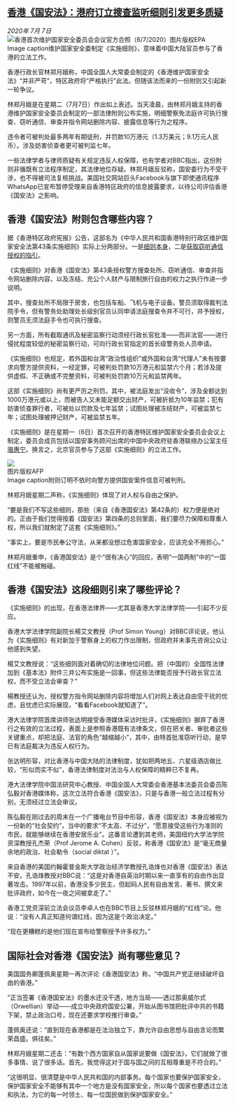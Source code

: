 <!--1594115134000-->
[香港《国安法》：港府订立搜查监听细则引发更多质疑](http://www.bbc.com/zhongwen/simp/chinese-news-53316785)
------

<div><i>2020年 7月 7日</i></div><div><div class="story-body__inner" property="articleBody"><div class="media-landscape has-caption full-width lead"><span class="image-and-copyright-container"><img class="js-image-replace" alt="香港首次维护国家安全委员会会议官方合照（6/7/2020）" src="https://images.weserv.nl/?url=ichef.bbci.co.uk/news/640/cpsprodpb/172EC/production/_113265949_hi062318966.jpg"><span class="off-screen">图片版权</span><span class="story-image-copyright">EPA</span></span><figcaption class="media-caption"><span class="off-screen">Image caption</span><span class="media-caption__text">维护国家安全委制定《实施细则》，意味着中国大陆官员参与了香港的立法工作。</span></figcaption></div><p class="story-body__introduction">香港行政长官林郑月娥称，中国全国人大常委会制定的《香港维护国家安全法》“并非严苛”，特区政府将“严格执行”此法。但随该法而来的一份附则又引起新一轮争议。</p><div id="bbccom_mpu_3" class="bbccom_slot mpu-ad" aria-hidden="true"><div class="bbccom_advert"></div></div><p>林郑月娥是在星期二（7月7日）作出如上表述。当天凌晨，由林郑月娥主持的香港维护国家安全委员会制定的一部法律附则公布实施，明细警察免法庭许可执行搜查、窃听通信、审查并指令网站删除内容、披露信息等行为之程序。</p><p>违令者可被判处最多两年有期徒刑，并罚款10万港元（1.3万美元；9.1万元人民币）。涉及妨害侦查者更可被判监七年。</p><div id="bbccom_mpu_1_2" class="bbccom_slot mpu-ad" aria-hidden="true"><div class="bbccom_advert"></div></div><p>一些法律学者与律师质疑有关规定违反人权保障，也有学者对BBC指出，这份附则非循既有立法程序制定，其法律地位存疑。林郑月娥反驳称，国安委行为不受干涉，也不得被司法复核挑战。美国社交网站巨头Facebook与旗下即使通讯程序WhatsApp已宣布暂停受理来自香港特区政府的信息披露要求，以待公司评估香港《国安法》之影响。</p><h2 class="story-body__crosshead">香港《国安法》附则包含哪些内容？</h2><p>据《香港特区政府宪报》公告，这部名为《中华人民共和国香港特别行政区维护国家安全法第43条实施细则》实际上分两部分。一是<a href="https://www.gld.gov.hk/egazette/pdf/20202449e/cs220202449139.pdf" class="story-body__link-external">细则本身</a>，二是<a href="https://www.gld.gov.hk/egazette/pdf/20202450e/cgn2020245074.pdf" class="story-body__link-external">获取窃听通信授权的指引</a>。</p><p>《实施细则》对香港《国安法》第43条授权警方搜查处所、窃听通信、审查并指令网站删除内容，以及冻结、充公个人财产与限制旅行自由的权力之执行作进一步说明。</p><p>其中，搜查处所不局限于房舍，也包括车船、飞机与电子设备。警员须取得裁判法院手令，但有警务处助理处长级别官员认同申请法庭搜查令并不可行，并予授权，则警员无须法庭手令也可执行搜查。</p><p>另一方面，所有截取通讯及秘密监察行动须经行政长官批准——而非法官——进行侵扰程度较低的秘密监察行动，可向行政长官指定的首长级警务处人员申请。</p><p>《实施细则》也规定，若外国和台湾“政治性组织”或外国和台湾“代理人”未有按要求向警方提供资料，一经定罪，可被判处罚款10万港元和监禁六个月；若涉及提供虚假、不正确或不完整资料，可被判处罚款10万元和监禁两年。</p><p>这部《实施细则》尚有更严厉之刑罚。其中，被法庭发出“没收令”，涉及金额达到1000万港元或以上，而被告人又未能足额交出财产，可被折抵为10年监禁；犯有妨害侦查罪行者，可被处以罚款及七年监禁；试图处理被冻结财产，可被监禁七年；试图处理被押记财产，可被监禁五年。</p><p>《实施细则》是在星期一（6日）首次召开的香港特区维护国家安全委员会会议上制定，委员会成员包括以国安事务顾问出席的中国中央政府驻香港联络办公室主任<a href="https://www.bbc.com/zhongwen/simp/chinese-news-51005194" class="story-body__link">骆惠宁</a>。换言之，北京官员参与了这部《实施细则》的立法工作。</p><div class="media-landscape has-caption full-width"><span class="image-and-copyright-container"><img src="https://images.weserv.nl/?url=ichef.bbci.co.uk/news/640/cpsprodpb/5F7E/production/_113264442_b56f78a4-a27b-491a-b46f-f2c2bb9a5794.jpg"><br><span class="off-screen">图片版权</span><span class="story-image-copyright">AFP</span></span><figcaption class="media-caption"><span class="off-screen">Image caption</span><span class="media-caption__text">附则订明不依时向警方提供国安案件信息可被判刑。</span></figcaption></div><p>林郑月娥星期二声称，《实施细则》体现了对人权与自由之保护。</p><p>“要是我们不写这些细则，那些（来自《香港国安法》第42条的）权力便是绝对的。正由于我们觉得按着《国安法》第四条的总则里面，我们要尽力保障和尊重人权，所以我们就制定了这套《实施细则》。”</p><p>“事实上，要是市民奉公守法，从来都没想过危害国家安全，应该完全不用担心。”</p><p>林郑月娥重申，《香港国安法》是个“很有决心”的回应，表明“一国两制”中的“一国红线”不能被触碰。</p><h2 class="story-body__crosshead">香港《国安法》这段细则引来了哪些评论？</h2><p>《实施细则》的出现，在香港法律界——尤其是香港大学法律学院——引起不少反应。</p><p>香港大学法律学院副院长楊艾文教授（Prof Simon Young）对BBC评论说，他认为《实施细则》有对新加于警察身上的权力作出限制，但政府并未事先咨询公众让他感到失望。</p><p>楊艾文教授说：“这些细则面对着确切的法律地位问题。把（中国的）全国性法律加到《基本法》附件三并公布实施是一回事，但这些法律能否授予行政长官立法权，而不受立法会审查？”</p><p>楊教授还认为，授权警方指令网站删除内容将增加人们对网上表达自由受干扰的忧虑，且忧虑已实际展现，“看看Facebook就知道了”。</p><p>港大法律学院首席讲师张达明接受香港媒体采访时批评，《实施细则》摒弃了香港行之有效的立法过程，表面上是参照香港既有法律条文，但在把关者、审批者这些关键重点，却把法庭、法官的角色“越缩越小”，其中，由特首批准窃听行动，是早已有法庭裁决为违反人权行为。</p><p>张达明形容，对比香港与中国大陆的法律制度，犹如把两地五、六星级酒店做比较，“形似而实不似”，香港法律制度对法治与人权保障的精粹已不复再。</p><p>港大法律学院中国法研究中心教授、中国全国人大常委会香港基本法委员会委员陈弘毅对香港媒体称，这次立法符合香港《国安法》，只是与香港一般立法过程有分别，无须经过立法会审议。</p><p>陈弘毅在刚过去的周末在一个广播电台节目中形容，香港《国安法》本身应被视为一份新的“社会契约”，当中的要求“不太高、不过分”，“愿意接受这些行为准则的市民，就能够继续在香港安居乐业”。这番言论遭到其老师，美国纽约大学法学院资深教授孔杰荣（Prof Jerome A. Cohen）反驳，称香港《国安法》是“毫无商量余地的政治、社会勒令（social diktat ）”。</p><p>来自香港的美国约翰霍普金斯大学政治经济学教授孔诰烽也对香港《国安法》表达不安。孔诰烽教授对BBC说：“这是对香港自英治时期以来一直享有的自由作出显著攻击。1997年以前，香港没多少民主，但起码人民有自由发言、著书、撰文来批评政府，如今在一夜之间被拿走了。”</p><p>香港工党资深前立法会议员李卓人也在BBC节目上反驳林郑月娥的“红线”论。他说：“没有人真正知道何谓红线，因为这是个政治决定。”</p><p>“现在更糟糕的是他们现在宣布给警察授予许多权力。”</p><h2 class="story-body__crosshead">国际社会对香港《国安法》尚有哪些意见？</h2><p>美国国务卿蓬佩奥星期一再次评论《香港国安法》称，“中国共产党正继续破坏自由的香港。”</p><p>“正当签署《香港国安法》的墨水还没干透，地方当局——透过那奥威尔式（Orwellian）举动——成立中央政府国安公署，开始从图书馆把批评中共的书籍下架，禁止政治口号，现在还要求学校推行审查。”</p><p>蓬佩奥还说：“直到现在香港都是在法治独立下，靠允许自由思想与自由言论而繁荣昌盛。俱往矣。”</p><p>林郑月娥星期二还击：“有数个西方国家自从国家说要做《国安法》，它们就做了很多事情、说了很多话。首先，我觉得这对于国与国之间的互相尊重是不符合的。”</p><p>“这很明显、很清楚是中华人民共和国的内部事务。每个国家也要保护国家安全，保护国家安全不能够有其中一个地方是没有国家安全，所以每个国家也要透过立法和执法，为它的每一吋领土、每一位国民做到保护国家安全。”</p></div></div>
